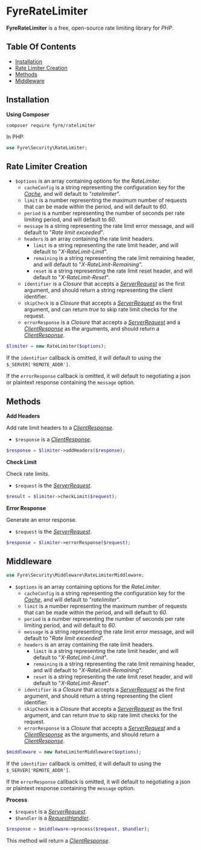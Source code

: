 # FyreRateLimiter

**FyreRateLimiter** is a free, open-source rate limiting library for *PHP*.


## Table Of Contents
- [Installation](#installation)
- [Rate Limiter Creation](#rate-limiter-creation)
- [Methods](#methods)
- [Middleware](#middleware)



## Installation

**Using Composer**

```
composer require fyre/ratelimiter
```

In PHP:

```php
use Fyre\Security\RateLimiter;
```

## Rate Limiter Creation

- `$options` is an array containing options for the *RateLimiter*.
    - `cacheConfig` is a string representing the configuration key for the [*Cache*](https://github.com/elusivecodes/FyreCache), and will default to "*ratelimiter*".
    - `limit` is a number representing the maximum number of requests that can be made within the period, and will default to *60*.
    - `period` is a number representing the number of seconds per rate limiting period, and will default to *60*.
    - `message` is a string representing the rate limit error message, and will default to "*Rate limit exceeded*".
    - `headers` is an array containing the rate limit headers.
        - `limit` is a string representing the rate limit header, and will default to "*X-RateLimit-Limit*".
        - `remaining` is a string representing the rate limit remaining header, and will default to "*X-RateLimit-Remaining*".
        - `reset` is a string representing the rate limit reset header, and will default to "*X-RateLimit-Reset*".
    - `identifier` is a *Closure* that accepts a [*ServerRequest*](https://github.com/elusivecodes/FyreServer#server-requests) as the first argument, and should return a string representing the client identifier.
    - `skipCheck` is a *Closure* that accepts a [*ServerRequest*](https://github.com/elusivecodes/FyreServer#server-requests) as the first argument, and can return *true* to skip rate limit checks for the request.
    - `errorResponse` is a *Closure* that accepts a [*ServerRequest*](https://github.com/elusivecodes/FyreServer#server-requests) and a [*ClientResponse*](https://github.com/elusivecodes/FyreServer#client-responses) as the arguments, and should return a [*ClientResponse*](https://github.com/elusivecodes/FyreServer#client-responses).

```php
$limiter = new RateLimiter($options);
```

If the `identifier` callback is omitted, it will default to using the `$_SERVER['REMOTE_ADDR']`.

If the `errorResponse` callback is omitted, it will default to negotiating a json or plaintext response containing the `message` option.

## Methods

**Add Headers**

Add rate limit headers to a [*ClientResponse*](https://github.com/elusivecodes/FyreServer#client-responses).

- `$response` is a [*ClientResponse*](https://github.com/elusivecodes/FyreServer#client-responses).

```php
$response = $limiter->addHeaders($response);
```

**Check Limit**

Check rate limits.

- `$request` is the [*ServerRequest*](https://github.com/elusivecodes/FyreServer#server-requests).

```php
$result = $limiter->checkLimit($request);
```

**Error Response**

Generate an error response.

- `$request` is the [*ServerRequest*](https://github.com/elusivecodes/FyreServer#server-requests).

```php
$response = $limiter->errorResponse($request);
```


## Middleware

```php
use Fyre\Security\Middleware\RateLimiterMiddleware;
```

- `$options` is an array containing options for the *RateLimiter*.
    - `cacheConfig` is a string representing the configuration key for the [*Cache*](https://github.com/elusivecodes/FyreCache), and will default to "*ratelimiter*".
    - `limit` is a number representing the maximum number of requests that can be made within the period, and will default to *60*.
    - `period` is a number representing the number of seconds per rate limiting period, and will default to *60*.
    - `message` is a string representing the rate limit error message, and will default to "*Rate limit exceeded*".
    - `headers` is an array containing the rate limit headers.
        - `limit` is a string representing the rate limit header, and will default to "*X-RateLimit-Limit*".
        - `remaining` is a string representing the rate limit remaining header, and will default to "*X-RateLimit-Remaining*".
        - `reset` is a string representing the rate limit reset header, and will default to "*X-RateLimit-Reset*".
    - `identifier` is a *Closure* that accepts a [*ServerRequest*](https://github.com/elusivecodes/FyreServer#server-requests) as the first argument, and should return a string representing the client identifier.
    - `skipCheck` is a *Closure* that accepts a [*ServerRequest*](https://github.com/elusivecodes/FyreServer#server-requests) as the first argument, and can return *true* to skip rate limit checks for the request.
    - `errorResponse` is a *Closure* that accepts a [*ServerRequest*](https://github.com/elusivecodes/FyreServer#server-requests) and a [*ClientResponse*](https://github.com/elusivecodes/FyreServer#client-responses) as the arguments, and should return a [*ClientResponse*](https://github.com/elusivecodes/FyreServer#client-responses).

```php
$middleware = new RateLimiterMiddleware($options);
```

If the `identifier` callback is omitted, it will default to using the `$_SERVER['REMOTE_ADDR']`.

If the `errorResponse` callback is omitted, it will default to negotiating a json or plaintext response containing the `message` option.

**Process**

- `$request` is a [*ServerRequest*](https://github.com/elusivecodes/FyreServer#server-requests).
- `$handler` is a [*RequestHandler*](https://github.com/elusivecodes/FyreMiddleware#request-handlers).

```php
$response = $middleware->process($request, $handler);
```

This method will return a [*ClientResponse*](https://github.com/elusivecodes/FyreServer#client-responses).